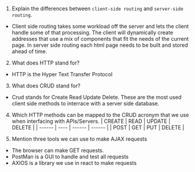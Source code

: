 1.  Explain the differences between `client-side routing` and `server-side routing`.
* Client side routing takes some workload off the server and lets the client handle some of that processing. The client will dynamically create addresses that use a mix of components that fit the needs of the current page. In server side routing each html page needs to be built and stored ahead of time.

2.  What does HTTP stand for?
* HTTP is the Hyper Text Transfer Protocol

3.  What does CRUD stand for?
* Crud stands for Create Read Update Delete. These are the most used client side methods to interrace with a server side database.

4.  Which HTTP methods can be mapped to the CRUD acronym that we use when interfacing with APIs/Servers.
| CREATE | READ | UPDATE | DELETE |
| ------ | ---- | ------ | ------ |
| POST   | GET  | PUT    | DELETE |

1.  Mention three tools we can use to make AJAX requests
* The browser can make GET requests.
* PostMan is a GUI to handle and test all requests
* AXIOS is a library we use in react to make requests